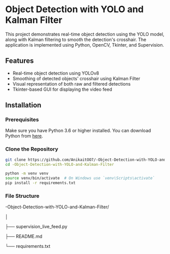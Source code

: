 # Object Detection with YOLO and Kalman Filter

This project demonstrates real-time object detection using the YOLO model, along with Kalman filtering to smooth the detection's crosshair. The application is implemented using Python, OpenCV, Tkinter, and Supervision.

## Features

- Real-time object detection using YOLOv8
- Smoothing of detected objects' crosshair using Kalman Filter
- Visual representation of both raw and filtered detections
- Tkinter-based GUI for displaying the video feed

## Installation

### Prerequisites

Make sure you have Python 3.6 or higher installed. You can download Python from [here](https://www.python.org/downloads/).

### Clone the Repository

```bash
git clone https://github.com/AnikaitOO7/-Object-Detection-with-YOLO-and-Kalman-Filter
cd -Object-Detection-with-YOLO-and-Kalman-Filter
```

```bash
python -m venv venv
source venv/bin/activate  # On Windows use `venv\Scripts\activate`
pip install -r requirements.txt
```
### File Structure
-Object-Detection-with-YOLO-and-Kalman-Filter/

│

├── supervision_live_feed.py

├── README.md

└── requirements.txt





